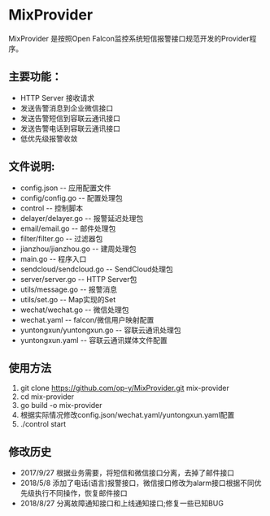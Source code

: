 # MixProvider
MixProvider 是按照Open Falcon监控系统短信报警接口规范开发的Provider程序。

## 主要功能：
* HTTP Server 接收请求
* 发送告警消息到企业微信接口
* 发送告警短信到容联云通讯接口
* 发送告警电话到容联云通讯接口
* 低优先级报警收敛

## 文件说明:
* config.json              -- 应用配置文件
* config/config.go         -- 配置处理包
* control                  -- 控制脚本
* delayer/delayer.go       -- 报警延迟处理包
* email/email.go           -- 邮件处理包
* filter/filter.go         -- 过滤器包
* jianzhou/jianzhou.go     -- 建周处理包
* main.go                  -- 程序入口
* sendcloud/sendcloud.go   -- SendCloud处理包
* server/server.go         -- HTTP Server包
* utils/message.go         -- 报警消息
* utils/set.go             -- Map实现的Set
* wechat/wechat.go         -- 微信处理包
* wechat.yaml              -- falcon/微信用户映射配置
* yuntongxun/yuntongxun.go -- 容联云通讯处理包
* yuntongxun.yaml          -- 容联云通讯媒体文件配置

## 使用方法
1. git clone https://github.com/op-y/MixProvider.git mix-provider
2. cd mix-provider
3. go build -o mix-provider
4. 根据实际情况修改config.json/wechat.yaml/yuntongxun.yaml配置
5. ./control start

## 修改历史
* 2017/9/27 根据业务需要，将短信和微信接口分离，去掉了邮件接口
* 2018/5/8 添加了电话(语言)报警接口，微信接口修改为alarm接口根据不同优先级执行不同操作，恢复邮件接口
* 2018/8/27 分离故障通知接口和上线通知接口;修复一些已知BUG
